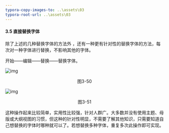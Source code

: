 ```yaml
---
typora-copy-images-to: ..\assets\03
typora-root-url: ..\assets\03
---
```


#### 3.5  直接替换字体

除了上述的几种替换字体的方法外 ，还有一种更有针对性的替换字体的方法，每次对一种字体进行替换，不影响其他的字体。

开始——编辑——替换——替换字体。

![img](/image062.png)

<center>图3-50</center>

![img](/image063.png)

<center>图3-51</center>

这种操作起来比较简单，实用性比较强，针对人群广。大多数并没有使用主题、母版或大纲视图的习惯，但这种的针对性明显，不需要了解其他知识，只需要知道自己想替换的字体时哪种就可以了。若想替换多种字体，重复多次此操作即可实现。